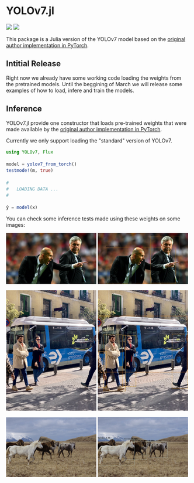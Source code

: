 # YOLOv7.jl
[![][action-img]][action-url] [![][codecov-img]][codecov-url]

[action-img]: https://github.com/gabrielpreviato/YOLOv7.jl/workflows/CI/badge.svg
[action-url]: https://github.com/gabrielpreviato/YOLOv7.jl/actions
[codecov-img]: https://codecov.io/gh/gabrielpreviato/YOLOv7.jl/branch/main/graph/badge.svg?token=N1RL2BTV4C
[codecov-url]: https://codecov.io/gh/gabrielpreviato/YOLOv7.jl

This package is a Julia version of the YOLOv7 model based on the [original author implementation in PyTorch](https://github.com/WongKinYiu/yolov7).

## Intitial Release
Right now we already have some working code loading the weights from the pretrained models. Until the beggining of March we will release some examples of how to load, infere and train the models.

## Inference

YOLOv7.jl provide one constructor that loads pre-trained weights that were made available by the [original author implementation in PyTorch](https://github.com/WongKinYiu/yolov7).

Currently we only support loading the "standard" version of YOLOv7.

```julia
using YOLOv7, Flux

model = yolov7_from_torch()
testmode!(m, true)

#
#   LOADING DATA ...
#

ŷ = model(x)
```

You can check some inference tests made using these weights on some images:

<img src="test/images/zidane.jpg" alt="Zidane without prediction bounding boxes" style="width:49%;"/>
<img src="test/images/zidane_pred.jpg" alt="Zidane with prediction bounding boxes" style="width:49%;"/>
<p>
<img src="test/images/bus.jpg" alt="Bus without prediction bounding boxes" style="width:49%;"/>
<img src="test/images/bus_pred.jpg" alt="Bus with prediction bounding boxes" style="width:49%;"/>
<p>
<img src="test/images/horses.jpg" alt="Horses without prediction bounding boxes" style="width:49%;"/>
<img src="test/images/horses_pred.jpg" alt="Horses with prediction bounding boxes" style="width:49%;"/>
